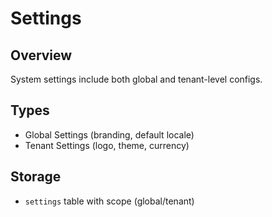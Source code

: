 # Settings

## Overview
System settings include both global and tenant-level configs.

## Types
- Global Settings (branding, default locale)
- Tenant Settings (logo, theme, currency)

## Storage
- `settings` table with scope (global/tenant)
